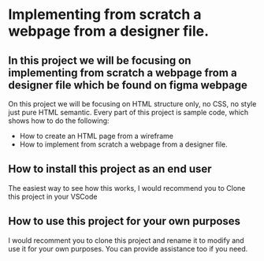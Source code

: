 # Implementing from scratch a webpage from a designer file.

## In this project we will be focusing on implementing from scratch a webpage from a designer file which be found on figma webpage

On this project we will be focusing on HTML structure only, no CSS, no style just pure HTML semantic. Every part of this project is sample code, which shows how to do the following:

* How to create an HTML page from a wireframe
* How to implement from scratch a webpage from a designer file.


## How to install this project as an end user

The easiest way to see how this works, I would recommend you to Clone this project in your VSCode

## How to use this project for your own purposes

I would recomment you to clone this project and rename it to modify and use it for your own purposes. You can provide assistance too if you need.



